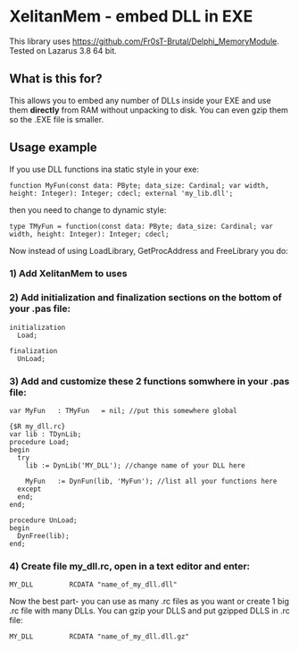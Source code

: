 # XelitanMem - embed DLL in EXE

This library uses https://github.com/Fr0sT-Brutal/Delphi_MemoryModule. Tested on Lazarus 3.8 64 bit.

## What is this for?

This allows you to embed any number of DLLs inside your EXE and use them **directly** from RAM without unpacking to disk. You can even gzip them so the .EXE file is smaller.

## Usage example

If you use DLL functions ina static style in your exe:

```
function MyFun(const data: PByte; data_size: Cardinal; var width, height: Integer): Integer; cdecl; external 'my_lib.dll';
```
then you need to change to dynamic style:
```
type TMyFun = function(const data: PByte; data_size: Cardinal; var width, height: Integer): Integer; cdecl;
```
Now instead of using LoadLibrary, GetProcAddress and FreeLibrary you do:

### 1) Add XelitanMem to uses

### 2) Add initialization and finalization sections on the bottom of your .pas file:
```
initialization
  Load; 

finalization
  UnLoad; 
```

### 3) Add and customize these 2 functions somwhere in your .pas file:
```
var MyFun   : TMyFun   = nil; //put this somewhere global

{$R my_dll.rc}
var lib : TDynLib;
procedure Load;
begin
  try
    lib := DynLib('MY_DLL'); //change name of your DLL here

    MyFun   := DynFun(lib, 'MyFun'); //list all your functions here
  except
  end;
end;

procedure UnLoad;
begin
  DynFree(lib);
end; 
```

### 4) Create file my_dll.rc, open in a text editor and enter:
```
MY_DLL         RCDATA "name_of_my_dll.dll"
```

Now the best part- you can use as many .rc files as you want or create 1 big .rc file with many DLLs.
You can gzip your DLLS and put gzipped DLLS in .rc file:
```
MY_DLL         RCDATA "name_of_my_dll.dll.gz"
```
